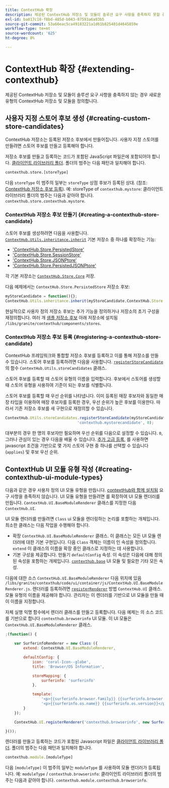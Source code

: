 ```yaml
---
title: ContextHub 확장
description: 제공된 ContextHub 저장소 및 모듈이 솔루션 요구 사항을 충족하지 못할 경우 새로운 유형의 ContextHub 저장소 및 모듈을 정의합니다
exl-id: ba817c18-f8bd-485d-b043-87593a6a93b5
source-git-commit: 53a66eac5ca49183221a1d61b825401d4645859e
workflow-type: tm+mt
source-wordcount: '625'
ht-degree: 0%

---
```


# ContextHub 확장 {#extending-contexthub}

제공된 ContextHub 저장소 및 모듈이 솔루션 요구 사항을 충족하지 않는 경우 새로운 유형의 ContextHub 저장소 및 모듈을 정의합니다.

## 사용자 지정 스토어 후보 생성 {#creating-custom-store-candidates}

ContextHub 저장소는 등록된 저장소 후보에서 만들어집니다. 사용자 지정 스토어를 만들려면 스토어 후보를 만들고 등록해야 합니다.

저장소 후보를 만들고 등록하는 코드가 포함된 JavaScript 파일은에 포함되어야 합니다. [클라이언트 라이브러리 폴더](/help/implementing/developing/introduction/clientlibs.md). 폴더의 범주는 다음 패턴과 일치해야 합니다.

```xml
contexthub.store.[storeType]
```

다음 `storeType` 이 범주의 일부는 `storeType` 상점 후보가 등록된 상대. (참조: [ContextHub 저장소 후보 등록](#registering-a-contexthub-store-candidate)). 예: storeType of `contexthub.mystore`: 클라이언트 라이브러리 폴더의 범주는 다음과 같아야 합니다. `contexthub.store.contexthub.mystore`.

### ContextHub 저장소 후보 만들기 {#creating-a-contexthub-store-candidate}

스토어 후보를 생성하려면 다음을 사용합니다. [`ContextHub.Utils.inheritance.inherit`](contexthub-api.md#inherit-child-parent) 기본 저장소 중 하나를 확장하는 기능:

* [&#39;ContextHub.Store.PersistedStore&#39;](contexthub-api.md#contexthub-store-persistedstore)
* [&#39;ContextHub.Store.SessionStore&#39;](contexthub-api.md#contexthub-store-sessionstore)
* [&#39;ContextHub.Store.JSONPtore&#39;](contexthub-api.md#contexthub-store-jsonpstore)
* [&#39;ContextHub.Store.PersistedJSONPtore&#39;](contexthub-api.md#contexthub-store-persistedjsonpstore)

각 기본 저장소는 [`ContextHub.Store.Core`](contexthub-api.md#contexthub-store-core) 저장.

다음 예제에서는 `ContextHub.Store.PersistedStore` 저장소 후보:

```javascript
myStoreCandidate = function(){};
ContextHub.Utils.inheritance.inherit(myStoreCandidate,ContextHub.Store.PersistedStore);
```

현실적으로 사용자 정의 저장소 후보는 추가 기능을 정의하거나 저장소의 초기 구성을 재정의합니다. 여러 개 [샘플 저장소 후보](sample-stores.md) 아래 저장소에 설치됨 `/libs/granite/contexthub/components/stores`.

### ContextHub 저장소 후보 등록 {#registering-a-contexthub-store-candidate}

ContextHub 프레임워크와 통합할 저장소 후보를 등록하고 이를 통해 저장소를 만들 수 있습니다. 스토어 후보를 등록하려면 다음을 사용합니다. [`registerStoreCandidate`](contexthub-api.md#registerstorecandidate-store-storetype-priority-applies) 의 함수 `ContextHub.Utils.storeCandidates` 클래스.

스토어 후보를 등록할 때 스토어 유형의 이름을 입력합니다. 후보에서 스토어를 생성할 때 스토어 유형을 사용하여 기준이 되는 후보를 식별합니다.

스토어 후보를 등록할 때 우선 순위를 나타냅니다. 이미 등록된 매장 후보자와 동일한 매장 타입을 이용하여 매장 후보자를 등록한 경우, 우선 순위가 높은 후보를 이용한다. 따라서 기존 저장소 후보를 새 구현으로 재정의할 수 있습니다.

```javascript
ContextHub.Utils.storeCandidates.registerStoreCandidate(myStoreCandidate,
                                'contexthub.mystorecandidate', 0);
```

대부분의 경우 한 명의 후보자만 필요하며 우선 순위를 다음으로 설정할 수 있습니다. `0`, 그러나 관심이 있는 경우 다음을 배울 수 있습니다. [추가 고급 등록,](contexthub-api.md#registerstorecandidate-store-storetype-priority-applies) 를 사용하면 javascript 조건을 기반으로 몇 가지 스토어 구현 중 하나를 선택할 수 있습니다(`applies`) 및 후보 우선 순위.

## ContextHub UI 모듈 유형 작성 {#creating-contexthub-ui-module-types}

다음과 같은 경우 사용자 정의 UI 모듈 유형을 만듭니다. [contextHub와 함께 설치됨](sample-modules.md) 요구 사항을 충족하지 않습니다. UI 모듈 유형을 만들려면 를 확장하여 UI 모듈 렌더러를 만듭니다. `ContextHub.UI.BaseModuleRenderer` 클래스를 지정한 다음 `ContextHub.UI`.

UI 모듈 렌더러를 만들려면 `Class` ui 모듈을 렌더링하는 논리를 포함하는 개체입니다. 최소한 클래스는 다음 작업을 수행해야 합니다.

* 확장 `ContextHub.UI.BaseModuleRenderer` 클래스. 이 클래스는 모든 UI 모듈 렌더러에 대한 기본 구현입니다. 다음 `Class` 객체는 이름이 인 속성을 정의합니다. `extend` 이 클래스의 이름을 확장 중인 클래스로 지정하는 데 사용합니다.
* 기본 구성을 제공합니다. 만들기 `defaultConfig` 속성. 이 속성은 다음에 대해 정의된 속성을 포함하는 개체입니다. [`contexthub.base`](sample-modules.md#contexthub-base-ui-module-type) UI 모듈 및 필요한 기타 모든 속성.

다음에 대한 소스 `ContextHub.UI.BaseModuleRenderer` 다음 위치에 있음 `/libs/granite/contexthub/code/ui/container/js/ContextHub.UI.BaseModuleRenderer.js`.  렌더러를 등록하려면 [`registerRenderer`](contexthub-api.md#registerrenderer-moduletype-renderer-dontrender) 방법 `ContextHub.UI` 클래스. 모듈 유형의 이름을 제공해야 합니다. 관리자는 이 렌더러를 기반으로 UI 모듈을 만들 때 이 이름을 지정합니다.

자체 실행 익명 함수에서 렌더러 클래스를 만들고 등록합니다. 다음 예제는 의 소스 코드를 기반으로 합니다 `contexthub.browserinfo` UI 모듈. 이 UI 모듈은 `ContextHub.UI.BaseModuleRenderer` 클래스.

```javascript
;(function() {

    var SurferinfoRenderer = new Class ({
        extend: ContextHub.UI.BaseModuleRenderer,

        defaultConfig: {
            icon: 'coral-Icon--globe',
            title: 'Browser/OS Information',

            storeMapping: {
                surferinfo: 'surferinfo'
            },

            template:
                '<p>{{surferinfo.browser.family}} {{surferinfo.browser.version}}</p>' +
                '<p>{{surferinfo.os.name}} {{surferinfo.os.version}}</p>'
        }
    });

    ContextHub.UI.registerRenderer('contexthub.browserinfo', new SurferinfoRenderer());

}());
```

렌더러를 만들고 등록하는 코드가 포함된 Javascript 파일은 [클라이언트 라이브러리 폴더](/help/implementing/developing/introduction/clientlibs.md). 폴더의 범주는 다음 패턴과 일치해야 합니다.

```javascript
contexthub.module.[moduleType]
```

다음 `[moduleType]` 이 범주의 일부는 `moduleType` 를 사용하여 모듈 렌더러가 등록됩니다. 예: `moduleType` / `contexthub.browserinfo`: 클라이언트 라이브러리 폴더의 범주는 다음과 같아야 합니다. `contexthub.module.contexthub.browserinfo`.
